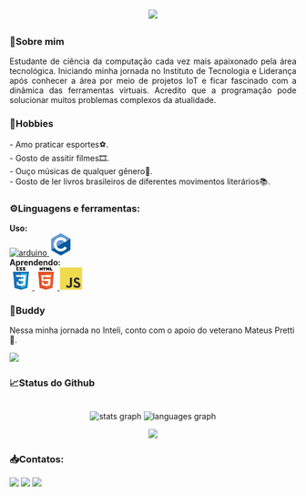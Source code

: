 <h1 align = "center"><img src="https://github.com/user-attachments/assets/f584ce6f-24db-4e00-8693-3a85d1b4ec17"></h1>

<h3 align="left">📝Sobre mim</h3>
<p align="justify">Estudante de ciência da computação cada vez mais apaixonado pela área tecnológica. Iniciando minha jornada no Instituto de Tecnologia e Liderança após conhecer a área por meio de projetos IoT e ficar fascinado com a dinâmica das ferramentas virtuais. Acredito que a programação pode solucionar muitos problemas complexos da atualidade. </p>

<h3 align="left">🚀Hobbies</h3>
<p align="left">- Amo praticar esportes⚽.<br>
- Gosto de assitir filmes🎞️.<br>
- Ouço músicas de qualquer gênero🎵.<br>
- Gosto de ler livros brasileiros de diferentes movimentos literários📚.</p>

<h3 align="left">⚙️Linguagens e ferramentas:</h3>
<p align="left"> 
<div>
<strong>Uso: </strong> <br> <a href="https://www.arduino.cc/" target="_blank" rel="noreferrer"> <img src="https://cdn.worldvectorlogo.com/logos/arduino-1.svg" alt="arduino" width="40" height="40"/> </a> <a href="https://www.cprogramming.com/" target="_blank" rel="noreferrer"> <img src="https://raw.githubusercontent.com/devicons/devicon/master/icons/c/c-original.svg" alt="c" width="40" height="40"/> </a> 
</div>
<div>
<strong>Aprendendo: </strong> <br> <a href="https://www.w3schools.com/css/" target="_blank" rel="noreferrer"> <img src="https://raw.githubusercontent.com/devicons/devicon/master/icons/css3/css3-original-wordmark.svg" alt="css3" width="40" height="40"/> </a> <a href="https://www.w3.org/html/" target="_blank" rel="noreferrer"> <img src="https://raw.githubusercontent.com/devicons/devicon/master/icons/html5/html5-original-wordmark.svg" alt="html5" width="40" height="40"/> </a> <a href="https://developer.mozilla.org/en-US/docs/Web/JavaScript" target="_blank" rel="noreferrer"> <img src="https://raw.githubusercontent.com/devicons/devicon/master/icons/javascript/javascript-original.svg" alt="javascript" width="40" height="40"/> </a></div> 
</p>

<h3 align="left">👥Buddy</h3>
<p align="left">Nessa minha jornada no Inteli, conto com o apoio do veterano Mateus Pretti💪.</p>
<p align="left">
  <a href= "https://github.com/MateusPretti05" target="blank"> <img src="https://img.shields.io/badge/github-%23121011.svg?style=for-the-badge&logo=github&logoColor=white"> </a>
</p>

<h3 align="left">📈Status do Github</h3>
<br clear="both">

<div align="center">
  <img src="https://github-readme-stats.vercel.app/api?username=Messias-Olivindo&hide_title=false&hide_rank=false&show_icons=true&include_all_commits=true&count_private=true&disable_animations=false&theme=discord_old_blurple&locale=en&hide_border=false&order=1" height="150" alt="stats graph"  />
  <img src="https://github-readme-stats.vercel.app/api/top-langs?username=Messias-Olivindo&locale=en&hide_title=false&layout=compact&card_width=320&langs_count=5&theme=discord_old_blurple&hide_border=false&order=2" height="150" alt="languages graph"  />
</div>
<p align="center"><img src="https://komarev.com/ghpvc/?username=Messias-Olivindo&style=for-the-badge"></p>

<h3 align="left">📥Contatos:</h3>
<p align="left">
<a href="mailto:messias.olivindo@sou.inteli.edu.br" target="blank"> <img src="https://img.shields.io/badge/Gmail-D14836?style=for-the-badge&logo=gmail&logoColor=white"></a>
<a href="https://linkedin.com/in/messias-olivindo-21439a339/" target="blank"><img src="https://img.shields.io/badge/LinkedIn-0077B5?style=for-the-badge&logo=linkedin&logoColor=white" ></a>
<a href="https://instagram.com/messiaaasz_" target="blank"><img src="https://img.shields.io/badge/Instagram-E4405F?style=for-the-badge&logo=instagram&logoColor=white"></a>
</p>


<!--
**Messias-Olivindo/Messias-Olivindo** is a ✨ _special_ ✨ repository because its `README.md` (this file) appears on your GitHub profile.

Here are some ideas to get you started:

- 🔭 I’m currently working on ...
- 🌱 I’m currently learning ...
- 👯 I’m looking to collaborate on ...
- 🤔 I’m looking for help with ...
- 💬 Ask me about ...
- 📫 How to reach me: ...
- 😄 Pronouns: ...
- ⚡ Fun fact: ...
-->

